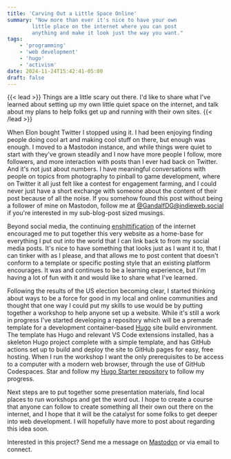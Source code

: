 ```yaml
---
title: 'Carving Out a Little Space Online'
summary: "Now more than ever it's nice to have your own
        little place on the internet where you can post
        anything and make it look just the way you want."
tags:
    - 'programming'
    - 'web development'
    - 'hugo'
    - 'activism'
date: 2024-11-24T15:42:41-05:00
draft: false
---
```


{{< lead >}}
Things are a little scary out there. I'd like to share what I've learned about
setting up my own little quiet space on the internet, and talk about my plans
to help folks get up and running with their own sites.
{{< /lead >}}

When Elon bought Twitter I stopped using it. I had been enjoying finding people
doing cool art and making cool stuff on there, but enough was enough. I moved to
a Mastodon instance, and while things were quiet to start with they've grown
steadily and I now have more people I follow, more followers, and more
interaction with posts than I ever had back on Twitter. And it's not just about
numbers. I have meaningful conversations with people on topics from photography
to pinball to game development, where on Twitter it all just felt like a contest
for engagement farming, and I could never just have a short exchange with
someone about the content of their post because of all the noise. If you somehow
found this post without being a follower of mine on Mastodon, follow me at
[@GandalfDG@indieweb.social](https://indieweb.social/@GandalfDG) if you're
interested in my sub-blog-post sized musings.

Beyond social media, the continuing
[enshittification](https://pluralistic.net/2023/08/27/an-audacious-plan-to-halt-the-internets-enshittification-and-throw-it-into-reverse/)
of the internet encouraged me to put together this very website as a home-base
for everything I put out into the world that I can link back to from my social
media posts. It's nice to have something that looks just as I want it to, that I
can tinker with as I please, and that allows me to post content that doesn't conform
to a template or specific posting style that an existing platform encourages. It was
and continues to be a learning experience, but I'm having a lot of fun with it and
would like to share what I've learned.

Following the results of the US election becoming clear, I started thinking
about ways to be a force for good in my local and online communities and thought
that one way I could put my skills to use would be by putting together a
workshop to help anyone set up a website. While it's still a work in progress
I've started developing a repository which will be a premade template for a
development container-based [Hugo](https://gohugo.io/) site build environment.
The template has Hugo and relevant VS Code extensions installed, has a skeleton
Hugo project complete with a simple template, and has GitHub actions set up to
build and deploy the site to GitHub pages for easy, free hosting. When I run the
workshop I want the only prerequisites to be access to a computer with a modern
web browser, through the use of GitHub Codespaces. Star and follow my [Hugo
Starter repository](https://github.com/GandalfDG/hugo_starter) to follow my
progress.

Next steps are to put together some presentation materials, find local places
to run workshops and get the word out. I hope to create a course that anyone can
follow to create something all their own out there on the internet, and I hope
that it will be the catalyst for some folks to get deeper into web development.
I will hopefully have more to post about regarding this idea soon.

Interested in this project? Send me a message on [Mastodon](https://indieweb.social/@GandalfDG)
or via email to connect.